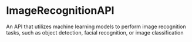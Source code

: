 # ImageRecognitionAPI
An API that utilizes machine learning models to perform image recognition tasks, such as object detection, facial recognition, or image classification

